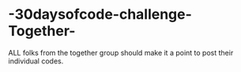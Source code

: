 # -30daysofcode-challenge-Together-
ALL folks from the together group should make it a point to post their individual codes.
